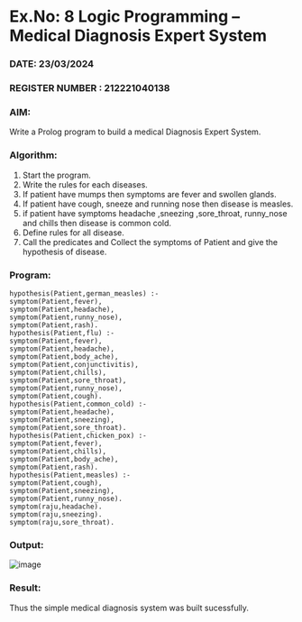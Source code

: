 # Ex.No: 8  Logic Programming –  Medical Diagnosis Expert System
### DATE: 23/03/2024                                                                           
### REGISTER NUMBER : 212221040138
### AIM: 
Write a Prolog program to build a medical Diagnosis Expert System.
###  Algorithm:
1. Start the program.
2. Write the rules for each diseases.
3. If patient have mumps then symptoms are fever and swollen glands.
4. If patient have cough, sneeze and running nose then disease is measles.
5. if patient have symptoms headache ,sneezing ,sore_throat, runny_nose and  chills then disease is common cold.
6. Define rules for all disease.
7. Call the predicates and Collect the symptoms of Patient and give the hypothesis of disease.
        

### Program:
```
hypothesis(Patient,german_measles) :-
symptom(Patient,fever),
symptom(Patient,headache),
symptom(Patient,runny_nose),
symptom(Patient,rash).
hypothesis(Patient,flu) :-
symptom(Patient,fever),
symptom(Patient,headache),
symptom(Patient,body_ache),
symptom(Patient,conjunctivitis),
symptom(Patient,chills),
symptom(Patient,sore_throat),
symptom(Patient,runny_nose),
symptom(Patient,cough).
hypothesis(Patient,common_cold) :-
symptom(Patient,headache),
symptom(Patient,sneezing),
symptom(Patient,sore_throat).
hypothesis(Patient,chicken_pox) :-
symptom(Patient,fever),
symptom(Patient,chills),
symptom(Patient,body_ache),
symptom(Patient,rash).
hypothesis(Patient,measles) :-
symptom(Patient,cough),
symptom(Patient,sneezing),
symptom(Patient,runny_nose).
symptom(raju,headache).
symptom(raju,sneezing).
symptom(raju,sore_throat).

```






### Output:
![image](https://github.com/VRVijaykumar123/ex1.bfs/assets/133218255/97ae2b97-8ac5-4e0f-a8c8-3d190d49e614)



### Result:
Thus the simple medical diagnosis system was built sucessfully.
